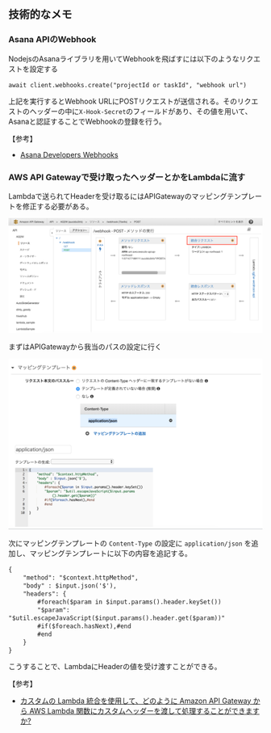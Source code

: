 ## 技術的なメモ

### Asana APIのWebhook

NodejsのAsanaライブラリを用いてWebhookを飛ばすには以下のようなリクエストを設定する

```
await client.webhooks.create("projectId or taskId", "webhook url")
```

上記を実行するとWebhook URLにPOSTリクエストが送信される。そのリクエストのヘッダーの中に`X-Hook-Secret`のフィールドがあり、その値を用いて、Asanaと認証することでWebhookの登録を行う。

【参考】
* [Asana Developers Webhooks](https://asana.com/developers/api-reference/webhooks)

### AWS API Gatewayで受け取ったヘッダーとかをLambdaに流す

Lambdaで送られてHeaderを受け取るにはAPIGatewayのマッピングテンプレートを修正する必要がある。

![APIGateway](./images/apiGateway.png)

まずはAPIGatewayから我当のパスの設定に行く

![APITemplate](./images/apiTemplate.png)

次にマッピングテンプレートの `Content-Type` の設定に `application/json` を追加し、マッピングテンプレートに以下の内容を追記する。

```
{
    "method": "$context.httpMethod",
    "body" : $input.json('$'),
    "headers": {
        #foreach($param in $input.params().header.keySet())
        "$param": "$util.escapeJavaScript($input.params().header.get($param))"
        #if($foreach.hasNext),#end
        #end
    }
}
```

こうすることで、LambdaにHeaderの値を受け渡すことができる。

【参考】
* [カスタムの Lambda 統合を使用して、どのように Amazon API Gateway から AWS Lambda 関数にカスタムヘッダーを渡して処理することができますか?
](https://aws.amazon.com/jp/premiumsupport/knowledge-center/custom-headers-api-gateway-lambda/)